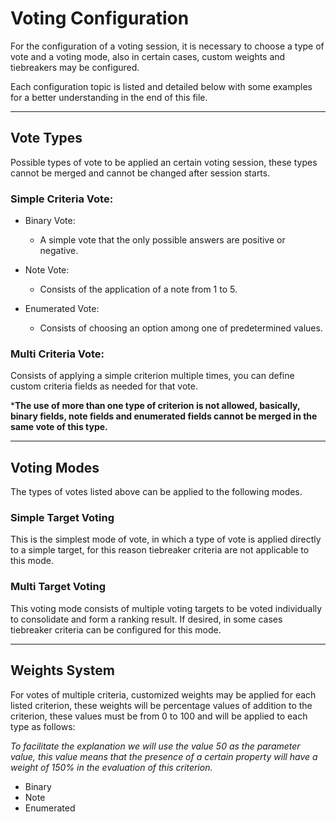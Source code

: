 # Voting Configuration

For the configuration of a voting session, it is necessary to choose a type of vote and a voting mode, also in certain cases, custom weights and tiebreakers may be configured.

Each configuration topic is listed and detailed below with some examples for a better understanding in the end of this file.

---
## Vote Types

Possible types of vote to be applied an certain voting session, these types cannot be merged and cannot be changed after session starts.

### Simple Criteria Vote:

- Binary Vote:
    - A simple vote that the only possible answers are positive or negative.

- Note Vote:
    - Consists of the application of a note from 1 to 5.

- Enumerated Vote:
    - Consists of choosing an option among one of predetermined values.

### Multi Criteria Vote:

Consists of applying a simple criterion multiple times, you can define custom criteria fields as needed for that vote.

\***The use of more than one type of criterion is not allowed, basically, binary fields, note fields and enumerated fields cannot be merged in the same vote of this type.**

---

## Voting Modes

The types of votes listed above can be applied to the following modes.

### Simple Target Voting

This is the simplest mode of vote, in which a type of vote is applied directly to a simple target, for this reason tiebreaker criteria are not applicable to this mode.

### Multi Target Voting

This voting mode consists of multiple voting targets to be voted individually to consolidate and form a ranking result. If desired, in some cases tiebreaker criteria can be configured for this mode.


---
## Weights System

For votes of multiple criteria, customized weights may be applied for each listed criterion, these weights will be percentage values of addition to the criterion, these values must be from 0 to 100 and will be applied to each type as follows:

*To facilitate the explanation we will use the value 50 as the parameter value, this value means that the presence of a certain property will have a weight of 150% in the evaluation of this criterion.*

- Binary
- Note
- Enumerated